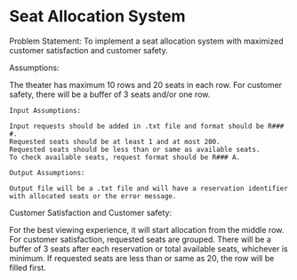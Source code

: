 # Seat Allocation System

Problem Statement: To implement a seat allocation system with maximized customer satisfaction and customer safety.

Assumptions:

The theater has maximum 10 rows and 20 seats in each row.
For customer safety, there will be a buffer of 3 seats and/or one row.

	Input Assumptions:
	
	Input requests should be added in .txt file and format should be R### #.
	Requested seats should be at least 1 and at most 200.
	Requested seats should be less than or same as available seats.
	To check available seats, request format should be R### A.

	Output Assumptions:

	Output file will be a .txt file and will have a reservation identifier with allocated seats or the error message.

Customer Satisfaction and Customer safety:

For the best viewing experience, it will start allocation from the middle row.
For customer satisfaction, requested seats are grouped.
There will be a buffer of 3 seats after each reservation or total available seats, whichever is minimum.
If requested seats are less than or same as 20, the row will be filled first.
